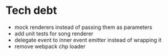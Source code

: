 # Tech debt
- mock renderers instead of passing them as parameters
- add unit tests for song renderer
- delegate event to inner event emitter instead of wrapping it
- remove webpack chp loader
